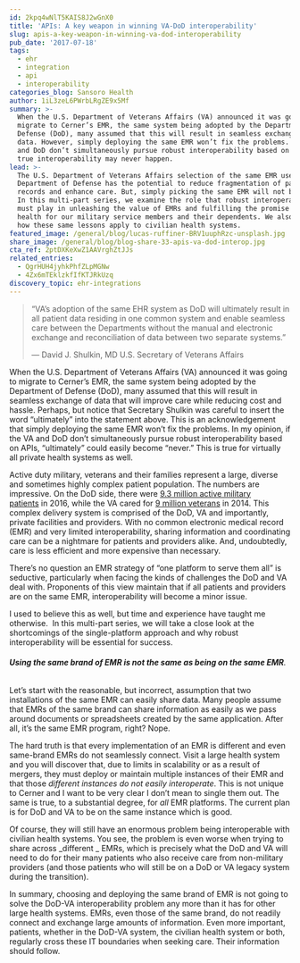 ```yaml
---
id: 2kpq4wNlT5KAIS8J2wGnX0
title: 'APIs: A key weapon in winning VA-DoD interoperability'
slug: apis-a-key-weapon-in-winning-va-dod-interoperability
pub_date: '2017-07-18'
tags:
  - ehr
  - integration
  - api
  - interoperability
categories_blog: Sansoro Health
author: 1iL3zeL6PWrbLRgZE9x5Mf
summary: >-
  When the U.S. Department of Veterans Affairs (VA) announced it was going to
  migrate to Cerner’s EMR, the same system being adopted by the Department of
  Defense (DoD), many assumed that this will result in seamless exchange of
  data. However, simply deploying the same EMR won’t fix the problems. If the VA
  and DoD don’t simultaneously pursue robust interoperability based on APIs,
  true interoperability may never happen. 
lead: >-
  The U.S. Department of Veterans Affairs selection of the same EMR used by the
  Department of Defense has the potential to reduce fragmentation of patient
  records and enhance care. But, simply picking the same EMR will not be enough.
  In this multi-part series, we examine the role that robust interoperability
  must play in unleashing the value of EMRs and fulfilling the promise of better
  health for our military service members and their dependents. We also look at
  how these same lessons apply to civilian health systems.
featured_image: /general/blog/lucas-ruffiner-BRV1uuphRzc-unsplash.jpg
share_image: /general/blog/blog-share-33-apis-va-dod-interop.jpg
cta_ref: 2ptDXKeXwZ1AAVrghZtJJs
related_entries:
  - QgrHUH4jyhkPhfZLpMGNw
  - 4Zx6mTEklzkfIfKTJRkUzq
discovery_topic: ehr-integrations
---
```

> “VA’s adoption of the same EHR system as DoD will ultimately result in all patient data residing in one common system and enable seamless care between the Departments without the manual and electronic exchange and reconciliation of data between two separate systems.”
> 
> — David J. Shulkin, MD U.S. Secretary of Veterans Affairs

When the U.S. Department of Veterans Affairs (VA) announced it was going to migrate to Cerner’s EMR, the same system being adopted by the Department of Defense (DoD), many assumed that this will result in seamless exchange of data that will improve care while reducing cost and hassle. Perhaps, but notice that Secretary Shulkin was careful to insert the word “ultimately” into the statement above. This is an acknowledgement that simply deploying the same EMR won’t fix the problems. In my opinion, if the VA and DoD don’t simultaneously pursue robust interoperability based on APIs, “ultimately” could easily become “never.” This is true for virtually all private health systems as well.

Active duty military, veterans and their families represent a large, diverse and sometimes highly complex patient population. The numbers are impressive. On the DoD side, there were [9.3 million active military patients](https://health.mil/I-Am-A/Media/Media-Center/Patient-Population-Statistics/Patient-Numbers-By-State) in 2016, while the VA cared for [9 million veterans](https://fas.org/sgp/crs/misc/R43579.pdf) in 2014. This complex delivery system is comprised of the DoD, VA and importantly, private facilities and providers. With no common electronic medical record (EMR) and very limited interoperability, sharing information and coordinating care can be a nightmare for patients and providers alike. And, undoubtedly, care is less efficient and more expensive than necessary.

There’s no question an EMR strategy of “one platform to serve them all” is seductive, particularly when facing the kinds of challenges the DoD and VA deal with. Proponents of this view maintain that if all patients and providers are on the same EMR, interoperability will become a minor issue.

I used to believe this as well, but time and experience have taught me otherwise.  In this multi-part series, we will take a close look at the shortcomings of the single-platform approach and why robust interoperability will be essential for success.

###### **Using the same _brand_ of EMR is not the same as being on the _same_ EMR**.

Let’s start with the reasonable, but incorrect, assumption that two installations of the same EMR can easily share data. Many people assume that EMRs of the same brand can share information as easily as we pass around documents or spreadsheets created by the same application. After all, it’s the same EMR program, right? Nope.

The hard truth is that every implementation of an EMR is different and even same-brand EMRs do not seamlessly connect. Visit a large health system and you will discover that, due to limits in scalability or as a result of mergers, they must deploy or maintain multiple instances of their EMR and that those _different instances do not easily interoperate_. This is not unique to Cerner and I want to be very clear I don’t mean to single them out. The same is true, to a substantial degree, for _all_ EMR platforms. The current plan is for DoD and VA to be on the same instance which is good.

Of course, they will still have an enormous problem being interoperable with civilian health systems. You see, the problem is even worse when trying to share across _different _ EMRs, which is precisely what the DoD and VA will need to do for their many patients who also receive care from non-military providers (and those patients who will still be on a DoD or VA legacy system during the transition).

In summary, choosing and deploying the same brand of EMR is not going to solve the DoD-VA interoperability problem any more than it has for other large health systems. EMRs, even those of the same brand, do not readily connect and exchange large amounts of information. Even more important, patients, whether in the DoD-VA system, the civilian health system or both, regularly cross these IT boundaries when seeking care. Their information should follow.

  